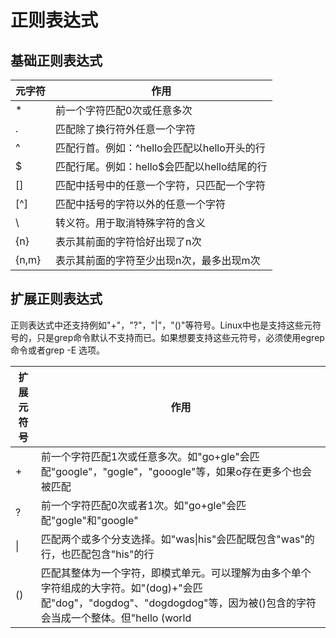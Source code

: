 # 正则表达式

## 基础正则表达式

| 元字符 | 作用 |
| --- | --- |
| * | 前一个字符匹配0次或任意多次 |
| . | 匹配除了换行符外任意一个字符 |
| ^ | 匹配行首。例如：^hello会匹配以hello开头的行 |
| $ | 匹配行尾。例如：hello$会匹配以hello结尾的行 |
| [] | 匹配中括号中的任意一个字符，只匹配一个字符 |
| [^] | 匹配中括号的字符以外的任意一个字符 |
| \ | 转义符。用于取消特殊字符的含义 |
| \{n\} | 表示其前面的字符恰好出现了n次 |
| \{n,m\} | 表示其前面的字符至少出现n次，最多出现m次 |

## 扩展正则表达式

正则表达式中还支持例如"+"，"?"，"|"，"()"等符号。Linux中也是支持这些元符号的，只是grep命令默认不支持而已。如果想要支持这些元符号，必须使用egrep命令或者grep
\-E 选项。

| 扩展元符号 | 作用 | 
| --- | --- |
| + | 前一个字符匹配1次或任意多次。如"go+gle"会匹配"google"，"gogle"，"gooogle"等，如果o存在更多个也会被匹配 |
| ? | 前一个字符匹配0次或者1次。如"go+gle"会匹配"gogle"和"google" |
| \| | 匹配两个或多个分支选择。如"was\|his"会匹配既包含"was"的行，也匹配包含"his"的行 |
| () | 匹配其整体为一个字符，即模式单元。可以理解为由多个单个字符组成的大字符。如"(dog)+"会匹配"dog"，"dogdog"、"dogdogdog"等，因为被()包含的字符会当成一个整体。但"hello (world|earth)"会匹配"hello world"及"hello earth" |
